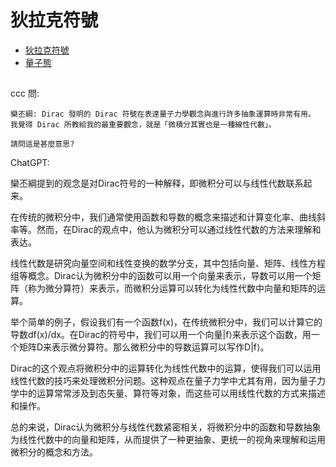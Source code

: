 # 狄拉克符號

* [狄拉克符號](https://zh.wikipedia.org/zh-tw/%E7%8B%84%E6%8B%89%E5%85%8B%E7%AC%A6%E5%8F%B7)
* [量子態](https://zh.wikipedia.org/zh-tw/%E9%87%8F%E5%AD%90%E6%85%8B)


## 

ccc 問:

    欒丕綱: Dirac 發明的 Dirac 符號在表達量子力學觀念與進行許多抽象運算時非常有用。
    我覺得 Dirac 所教給我的最重要觀念，就是「微積分其實也是一種線性代數」。

    請問這是甚麼意思?

ChatGPT:

欒丕綱提到的观念是对Dirac符号的一种解释，即微积分可以与线性代数联系起来。

在传统的微积分中，我们通常使用函数和导数的概念来描述和计算变化率、曲线斜率等。然而，在Dirac的观点中，他认为微积分可以通过线性代数的方法来理解和表达。

线性代数是研究向量空间和线性变换的数学分支，其中包括向量、矩阵、线性方程组等概念。Dirac认为微积分中的函数可以用一个向量来表示，导数可以用一个矩阵（称为微分算符）来表示，而微积分运算可以转化为线性代数中向量和矩阵的运算。

举个简单的例子，假设我们有一个函数f(x)，在传统微积分中，我们可以计算它的导数df(x)/dx。在Dirac的符号中，我们可以用一个向量|f⟩来表示这个函数，用一个矩阵D来表示微分算符。那么微积分中的导数运算可以写作D|f⟩。

Dirac的这个观点将微积分中的运算转化为线性代数中的运算，使得我们可以运用线性代数的技巧来处理微积分问题。这种观点在量子力学中尤其有用，因为量子力学中的运算常常涉及到态矢量、算符等对象，而这些可以用线性代数的方式来描述和操作。

总的来说，Dirac认为微积分与线性代数紧密相关，将微积分中的函数和导数抽象为线性代数中的向量和矩阵，从而提供了一种更抽象、更统一的视角来理解和运用微积分的概念和方法。

